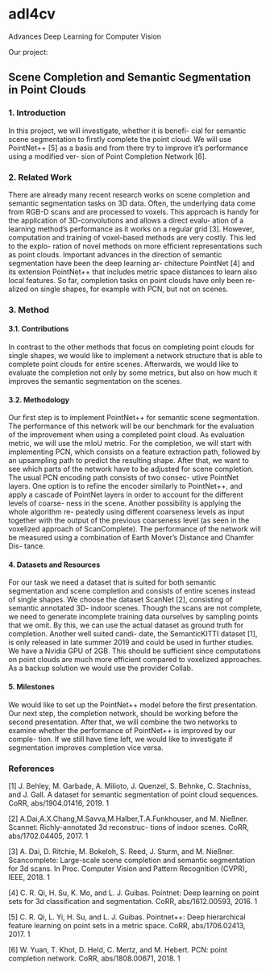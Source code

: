 # adl4cv
Advances Deep Learning for Computer Vision

Our project:

## Scene Completion and Semantic Segmentation in Point Clouds

### 1. Introduction
In this project, we will investigate, whether it is benefi- cial for semantic scene segmentation to firstly complete the point cloud. We will use PointNet++ [5] as a basis and from there try to improve it’s performance using a modified ver- sion of Point Completion Network [6].

### 2. Related Work
There are already many recent research works on scene completion and semantic segmentation tasks on 3D data. Often, the underlying data come from RGB-D scans and are processed to voxels. This approach is handy for the application of 3D-convolutions and allows a direct evalu- ation of a learning method’s performance as it works on a regular grid [3]. However, computation and training of voxel-based methods are very costly. This led to the explo- ration of novel methods on more efficient representations such as point clouds. Important advances in the direction of semantic segmentation have been the deep learning ar- chitecture PointNet [4] and its extension PointNet++ that includes metric space distances to learn also local features. So far, completion tasks on point clouds have only been re- alized on single shapes, for example with PCN, but not on scenes.

### 3. Method
#### 3.1. Contributions
In contrast to the other methods that focus on completing point clouds for single shapes, we would like to implement a network structure that is able to complete point clouds for entire scenes. Afterwards, we would like to evaluate the completion not only by some metrics, but also on how much it improves the semantic segmentation on the scenes.

#### 3.2. Methodology
Our first step is to implement PointNet++ for semantic scene segmentation. The performance of this network will be our benchmark for the evaluation of the improvement when using a completed point cloud. As evaluation metric, we will use the mIoU metric.
For the completion, we will start with implementing PCN, which consists on a feature extraction path, followed by an upsampling path to predict the resulting shape. After that, we want to see which parts of the network have to be adjusted for scene completion.
The usual PCN encoding path consists of two consec- utive PointNet layers. One option is to refine the encoder similarly to PointNet++, and apply a cascade of PointNet layers in order to account for the different levels of coarse- ness in the scene.
Another possibility is applying the whole algorithm re- peatedly using different coarseness levels as input together with the output of the previous coarseness level (as seen in the voxelized approach of ScanComplete).
The performance of the network will be measured using a combination of Earth Mover’s Distance and Chamfer Dis- tance.

#### 4. Datasets and Resources
For our task we need a dataset that is suited for both semantic segmentation and scene completion and consists of entire scenes instead of single shapes. We choose the dataset ScanNet [2], consisting of semantic annotated 3D- indoor scenes. Though the scans are not complete, we need to generate incomplete training data ourselves by sampling points that we omit. By this, we can use the actual dataset as ground truth for completion. Another well suited candi- date, the SemanticKITTI dataset [1], is only released in late summer 2019 and could be used in further studies.
We have a Nvidia GPU of 2GB. This should be sufficient since computations on point clouds are much more efficient compared to voxelized approaches. As a backup solution we would use the provider Collab.

#### 5. Milestones
We would like to set up the PointNet++ model before the first presentation. Our next step, the completion network, should be working before the second presentation. After that, we will combine the two networks to examine whether the performance of PointNet++ is improved by our comple- tion. If we still have time left, we would like to investigate if segmentation improves completion vice versa.

### References

[1] J. Behley, M. Garbade, A. Milioto, J. Quenzel, S. Behnke, C. Stachniss, and J. Gall. A dataset for semantic segmentation of point cloud sequences. CoRR, abs/1904.01416, 2019. 1

[2] A.Dai,A.X.Chang,M.Savva,M.Halber,T.A.Funkhouser, and M. Nießner. Scannet: Richly-annotated 3d reconstruc- tions of indoor scenes. CoRR, abs/1702.04405, 2017. 1

[3] A. Dai, D. Ritchie, M. Bokeloh, S. Reed, J. Sturm, and M. Nießner. Scancomplete: Large-scale scene completion and semantic segmentation for 3d scans. In Proc. Computer Vision and Pattern Recognition (CVPR), IEEE, 2018. 1

[4] C. R. Qi, H. Su, K. Mo, and L. J. Guibas. Pointnet: Deep learning on point sets for 3d classification and segmentation. CoRR, abs/1612.00593, 2016. 1

[5] C. R. Qi, L. Yi, H. Su, and L. J. Guibas. Pointnet++: Deep hierarchical feature learning on point sets in a metric space. CoRR, abs/1706.02413, 2017. 1

[6] W. Yuan, T. Khot, D. Held, C. Mertz, and M. Hebert. PCN: point completion network. CoRR, abs/1808.00671, 2018. 1
